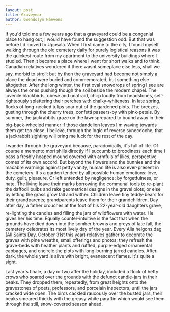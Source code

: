 ```yaml
---
layout: post
title: Graveyear
author: Gwendolyn Haevens
---
```


If you'd told me a few years ago that a graveyard could be a congenial place to hang out, I would have found the suggestion odd. But that was before I'd moved to Uppsala. When I first came to the city, I found myself walking through the old cemetery daily for purely logistical reasons it was the quickest route from my apartment to the university buildings where I studied. Then it became a place where I went for short walks and to think. Canadian relatives wondered if there wasnt someplace else less, shall we say, morbid to stroll; but by then the graveyard had become not simply a place the dead were buried and commemorated, but something else altogether. 
After the long winter, the first oval snowdrops of spring I see are always the ones pushing though the soil beside the modern chapel. The juvenile blackbirds, obese and unafraid, chirp loudly from headstones, self-righteously splattering their perches with chalky-whiteness. In late spring, flocks of long-necked tulips soar out of the gardened plots. The breezes, gusting through the cherry trees, confetti passers-by with pink-petals. By summer, the jackrabbits graze on the lawnsprepared to bound away in their big-back-wheeled manner if those dandelion leaves I'm waving towards them get too close. I believe, through the logic of reverse synecdoche, that a jackrabbit sighting will bring me luck for the rest of the day.

I wander through the graveyard because, paradoxically, it's full of life. Of course a memento mori shills directly if I succumb to broodiness each time I pass a freshly heaped mound covered with armfuls of lilies, perspective comes of its own accord. But beyond the flowers and the bunnies and the macabre warnings against petty vanity, human life is also ever-present in the cemetery. It's a garden tended by all possible human emotions: love, duty, guilt, pleasure. Or left untended by negligence; by forgetfulness, or hate. The living leave their marks borrowing the communal tools to re-plant the daffodil bulbs and rake geometrical designs in the gravel plots; or else by letting the grass grow tall and wither. Children leave tiny teddy-bears for their grandparents; grandparents leave them for their grandchildren. Day after day, a father crouches at the foot of his 22-year-old daughters grave, re-lighting the candles and filling the jars of wildflowers with water. He gives her his time. 
Equally counter-intuitive is the fact that when the grounds have died down into the somber browns and greys of late fall, the cemetery celebrates its most lively day of the year. Every Alla helgons dag (All Saints Day, October 31st this year) relatives gather to decorate the graves with pine wreaths, small offerings and photos; they refresh the grave-beds with heather plants and ruffled, purple-edged ornamental cabbages, and encircle the plots with long-burning jarred candles. After dark, the whole yard is alive with bright, evanescent flames. It's quite a sight.

Last year's finale, a day or two after the holiday, included a flock of hefty crows who soared over the grounds with the defunct candle-jars in their beaks. They dropped them, repeatedly, from great heights onto the gravestones of poets, professors, and porcelain inspectors, until the jars cracked wide open. The birds cackled raucously over the busted jars, their beaks smeared thickly with the greasy white paraffin which would see them through the still, snow-covered season ahead.
